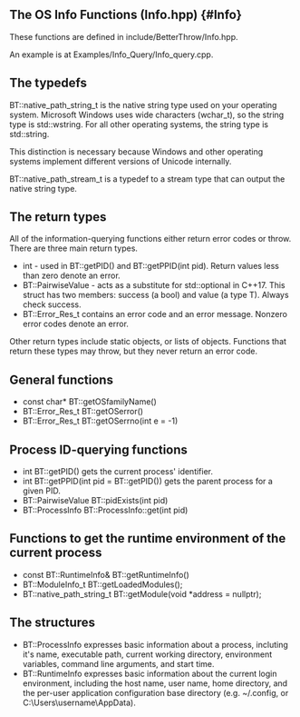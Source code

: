 The OS Info Functions (Info.hpp) {#Info}
---------------------------

These functions are defined in include/BetterThrow/Info.hpp.

An example is at Examples/Info_Query/Info_query.cpp.

## The typedefs

BT::native_path_string_t is the native string type used on your operating system.
Microsoft Windows uses wide characters (wchar_t), so the string type is std::wstring.
For all other operating systems, the string type is std::string.

This distinction is necessary because Windows and other operating systems implement
different versions of Unicode internally. 

BT::native_path_stream_t is a typedef to a stream type that can output the
native string type. 

## The return types

All of the information-querying functions either return error codes or throw.
There are three main return types.

- int - used in BT::getPID() and BT::getPPID(int pid). Return values less than zero denote an error.
- BT::PairwiseValue - acts as a substitute for std::optional<T> in C++17. This
struct has two members: success (a bool) and value (a type T). Always check success.
- BT::Error_Res_t contains an error code and an error message. Nonzero error codes denote an error.

Other return types include static objects, or lists of objects. Functions that
return these types may throw, but they never return an error code.

## General functions
- const char* BT::getOSfamilyName()
- BT::Error_Res_t BT::getOSerror()
- BT::Error_Res_t BT::getOSerrno(int e = -1)

## Process ID-querying functions
- int BT::getPID() gets the current process' identifier.
- int BT::getPPID(int pid = BT::getPID()) gets the parent process for a given PID.
- BT::PairwiseValue <bool> BT::pidExists(int pid)
- BT::ProcessInfo BT::ProcessInfo::get(int pid)

## Functions to get the runtime environment of the current process
- const BT::RuntimeInfo& BT::getRuntimeInfo()
- BT::ModuleInfo_t BT::getLoadedModules();
- BT::native_path_string_t BT::getModule(void *address = nullptr);

## The structures

- BT::ProcessInfo expresses basic information about a process, incluting it's name,
executable path, current working directory, environment variables, command line arguments,
and start time.
- BT::RuntimeInfo expresses basic information about the current login environment,
including the host name, user name, home directory, and the per-user application
configuration base directory (e.g. ~/.config, or C:\\Users\\username\\AppData).
